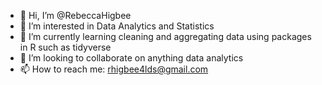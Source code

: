- 👋 Hi, I’m @RebeccaHigbee
- 👀 I’m interested in Data Analytics and Statistics
- 🌱 I’m currently learning cleaning and aggregating data using packages in R such as tidyverse
- 💞️ I’m looking to collaborate on anything data analytics
- 📫 How to reach me: rhigbee4lds@gmail.com
